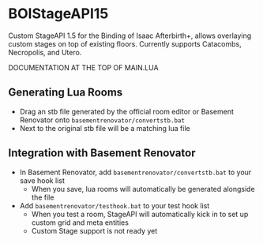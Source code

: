 # BOIStageAPI15
Custom StageAPI 1.5 for the Binding of Isaac Afterbirth+, allows overlaying custom stages on top of existing floors.
Currently supports Catacombs, Necropolis, and Utero.

DOCUMENTATION AT THE TOP OF MAIN.LUA

## Generating Lua Rooms
  - Drag an stb file generated by the official room editor or Basement Renovator onto `basementrenovator/convertstb.bat`
  - Next to the original stb file will be a matching lua file

## Integration with Basement Renovator
  - In Basement Renovator, add `basementrenovator/convertstb.bat` to your save hook list
    - When you save, lua rooms will automatically be generated alongside the file
  - Add `basementrenovator/testhook.bat` to your test hook list
    - When you test a room, StageAPI will automatically kick in to set up custom grid and meta entities
    - Custom Stage support is not ready yet